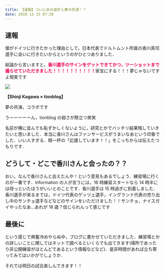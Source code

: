 ```yaml
---
title: 【速報】ついにあの選手と夢の共演！？
date: 2018-12-15 07:20
---
```


## 速報

僕がドイツに行きたかった理由として，日本代表でドルトムント所属の香川真司選手に会いに行きたいからというのがひとつありました．

結論から言いますと，<span style="font-weight: bold; color: #ec004c">香川選手のサインをゲットできてかつ，ツーショットまで撮らせていただきました！！！！！！！！！！</span>家宝にする！！！夢じゃないですよ現実です

<img src="/posts/20181215_meet_with_shinji_kagawa/twoshot.jpg">

**【Shinji Kagawa × tionblog】**

夢の共演，コラボです

うーーーーーん，tionblog の弱さが際立つ笑笑

名前が横に並んでも恥ずかしくないように，研究とかでバッチリ結果残していきたいと思いました．本当に香川さんはファンサービスがうまいなあという印象でした．いい人すぎる．精一杯の「応援しています！！」をこっちからは伝えたつもりです．

## どうして・どこで香川さんと会ったの？？

おい，なんで香川さんと会えたんや！という意見もあるでしょう．練習場に行くのが一番です．Information の人が言うには，16 時練習スタートなら 14 時半には待っといたほうがいいとのことです．香川選手は 15 時過ぎに到着しました．香川選手が来るまでは，ドイツ代表のゲッツェ選手，イングランド代表の売り出し中のサンチョ選手などなどのサインをいただけました！！サンチョ，ナイスガイやったなあ…あれが 18 歳？信じられんって感じです

## 最後に

という感じで興奮冷めやらぬ中，ブログに書かせていただきました．練習場とかの詳しいことに関してはネットで調べるといくらでも出てきます(場所であったり非公開練習がほとんどであるという情報などなど)．是非時間があれば立ち寄ってみてはいかがでしょうか．

それでは明日の試合楽しんできます！！

